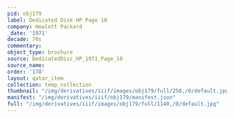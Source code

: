 ```yaml
---
pid: obj179
label: Dedicated Disk HP Page 10
company: Hewlett Packard
_date: '1971'
decade: 70s
commentary:
object_type: brochure
source: DedicatedDisc_HP_1971_Page_10
source_name:
order: '178'
layout: qatar_item
collection: temp_collection
thumbnail: "/img/derivatives/iiif/images/obj179/full/250,/0/default.jpg"
manifest: "/img/derivatives/iiif/obj179/manifest.json"
full: "/img/derivatives/iiif/images/obj179/full/1140,/0/default.jpg"
---
```

